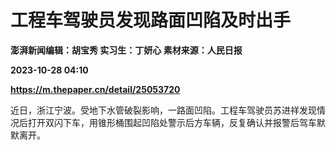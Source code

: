 # 工程车驾驶员发现路面凹陷及时出手
**澎湃新闻编辑：胡宝秀 实习生：丁妍心 素材来源：人民日报**

**2023-10-28 04:10**

**https://m.thepaper.cn/detail/25053720**

近日，浙江宁波。受地下水管破裂影响，一路面凹陷。工程车驾驶员苏进祥发现情况后打开双闪下车，用锥形桶围起凹陷处警示后方车辆，反复确认并报警后驾车默默离开。